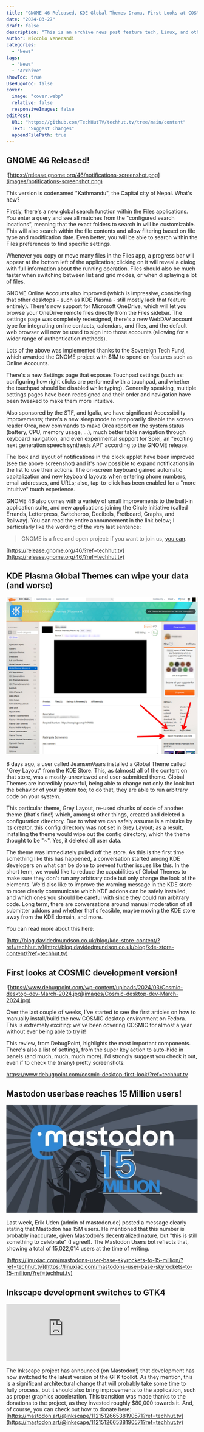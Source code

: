 ```yaml
---
title: "GNOME 46 Released, KDE Global Themes Drama, First Looks at COSMIC, and more!"
date: "2024-03-27"
draft: false
description: "This is an archive news post feature tech, Linux, and other open-source news. This is an older article that was part of a migration. There will be missing images, broken links, and potentially other issues."
author: Niccolo Venerandi
categories:
  - "News"
tags:
  - "News"
  - "Archive"
showToc: true
UseHugoToc: false
cover:
  image: "cover.webp"
  relative: false
  responsiveImages: false
editPost:
  URL: "https://github.com/TechHutTV/techhut.tv/tree/main/content"
  Text: "Suggest Changes"
  appendFilePath: true
---
```


## GNOME 46 Released!

![https://release.gnome.org/46/notifications-screenshot.png](images/notifications-screenshot.png)

This version is codenamed "Kathmandu", the Capital city of Nepal. What's new?

Firstly, there's a new global search function within the Files applications. You enter a query and see all matches from the "configured search locations", meaning that the exact folders to search in will be customizable. This will also search within the file contents and allow filtering based on file type and modification date. Even better, you will be able to search within the Files preferences to find specific settings.

Whenever you copy or move many files in the Files app, a progress bar will appear at the bottom left of the application; clicking on it will reveal a dialog with full information about the running operation. Files should also be much faster when switching between list and grid modes, or when displaying a lot of files.

GNOME Online Accounts also improved (which is impressive, considering that other desktops - such as KDE Plasma - still mostly lack that feature entirely). There's now support for Microsoft OneDrive, which will let you browse your OneDrive remote files directly from the Files sidebar. The settings page was completely redesigned, there's a new WebDAV account type for integrating online contacts, calendars, and files, and the default web browser will now be used to sign into those accounts (allowing for a wider range of authentication methods).

Lots of the above was implemented thanks to the Sovereign Tech Fund, which awarded the GNOME project with $1M to spend on features such as Online Accounts.

There's a new Settings page that exposes Touchpad settings (such as: configuring how right clicks are performed with a touchpad, and whether the touchpad should be disabled while typing). Generally speaking, multiple settings pages have been redesigned and their order and navigation have been tweaked to make them more intuitive.

Also sponsored by the STF, and Igalia, we have significant Accessibility improvements; there's a new sleep mode to temporarily disable the screen reader Orca, new commands to make Orca report on the system status (battery, CPU, memory usage, …), much better table navigation through keyboard navigation, and even experimental support for Spiel, an "exciting next generation speech synthesis API" according to the GNOME release.

The look and layout of notifications in the clock applet have been improved (see the above screenshot) and it's now possible to expand notifications in the list to use their actions. The on-screen keyboard gained automatic capitalization and new keyboard layouts when entering phone numbers, email addresses, and URLs; also, tap-to-click has been enabled for a "more intuitive" touch experience.

GNOME 46 also comes with a variety of small improvements to the built-in application suite, and new applications joining the Circle initiative (called Errands, Letterpress, Switcheroo, Decibels, Fretboard, Graphs, and Railway). You can read the entire announcement in the link below; I particularly like the wording of the very last sentence:

> GNOME is a free and open project: if you want to join us, [you can](https://welcome.gnome.org/).

[https://release.gnome.org/46/?ref=techhut.tv](https://release.gnome.org/46/?ref=techhut.tv)

## KDE Plasma Global Themes can wipe your data (and worse)

![store_crisis](images/28737baa8fc383c04321a02af0707185f6bde388.jpeg)

8 days ago, a user called JeansenVaars installed a Global Theme called "Grey Layout" from the KDE Store. This, as (almost) all of the content on that store, was a mostly-unreviewed and user-submitted theme. Global Themes are incredibly powerful, being able to change not only the look but the behavior of your system too; to do that, they are able to run arbitrary code on your system.

This particular theme, Grey Layout, re-used chunks of code of another theme (that's fine!) which, amongst other things, created and deleted a configuration directory. Due to what we can safely assume is a mistake by its creator, this config directory was not set in Grey Layout; as a result, installing the theme would wipe out the config directory, which the theme thought to be "~". Yes, it deleted all user data.

The theme was immediately pulled off the store. As this is the first time something like this has happened, a conversation started among KDE developers on what can be done to prevent further issues like this. In the short term, we would like to reduce the capabilities of Global Themes to make sure they don't run any arbitrary code but only change the look of the elements. We'd also like to improve the warning message in the KDE store to more clearly communicate which KDE addons can be safely installed, and which ones you should be careful with since they could run arbitrary code. Long term, there are conversations around manual moderation of all submitter addons and whether that's feasible, maybe moving the KDE store away from the KDE domain, and more.

You can read more about this here:

[http://blog.davidedmundson.co.uk/blog/kde-store-content/?ref=techhut.tv](http://blog.davidedmundson.co.uk/blog/kde-store-content/?ref=techhut.tv)

## First looks at COSMIC development version!

![https://www.debugpoint.com/wp-content/uploads/2024/03/Cosmic-desktop-dev-March-2024.jpg](images/Cosmic-desktop-dev-March-2024.jpg)

Over the last couple of weeks, I've started to see the first articles on how to manually install/build the new COSMIC desktop environment on Fedora. This is extremely exciting: we've been covering COSMIC for almost a year without ever being able to try it!

This review, from DebugPoint, highlights the most important components. There's also a list of settings, from the super key action to auto-hide in panels (and much, much, much more). I'd strongly suggest you check it out, even if to check the (many) pretty screenshots:

https://www.debugpoint.com/cosmic-desktop-first-look/?ref=techhut.tv

## Mastodon userbase reaches 15 Million users!

![Mastodon's User Base Skyrockets to 15 Million](images/mastodon15-1024x576.jpg)

Last week, Erik Uden (admin of mastodon.de) posted a message clearly stating that Mastodon has 15M users. He mentioned that this number is probably inaccurate, given Mastodon's decentralized nature, but "this is still something to celebrate" (I agree!). The Mastodon Users bot reflects that, showing a total of 15,022,014 users at the time of writing.

[https://linuxiac.com/mastodons-user-base-skyrockets-to-15-million/?ref=techhut.tv](https://linuxiac.com/mastodons-user-base-skyrockets-to-15-million/?ref=techhut.tv)

## Inkscape development switches to GTK4

![Inkscape](https://www.phoronix.net/image.php?id=2023&image=inkscape_13)

The Inkscape project has announced (on Mastodon!) that development has now switched to the latest version of the GTK toolkit. As they mention, this is a significant architectural change that will probably take some time to fully process, but it should also bring improvements to the application, such as proper graphics acceleration. This transition was made thanks to the donations to the project, as they invested roughly $80,000 towards it. And, of course, you can check out how to donate here: [https://mastodon.art/@inkscape/112151266538190571?ref=techhut.tv](https://mastodon.art/@inkscape/112151266538190571?ref=techhut.tv)
